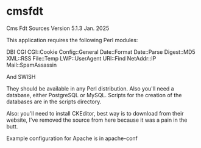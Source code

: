 # cmsfdt
Cms Fdt Sources
Version 5.1.3 Jan. 2025

This application requires the following Perl modules:

 DBI
 CGI
 CGI::Cookie
 Config::General
 Date::Format
 Date::Parse
 Digest::MD5
 XML::RSS
 File::Temp
 LWP::UserAgent
 URI::Find
 NetAddr::IP
 Mail::SpamAssassin

And SWISH

They should be available in any Perl distribution. Also you'll need a database, either PostgreSQL or MySQL.
Scripts for the creation of the databases are in the scripts directory.

Also: you'll need to install CKEditor, best way is to download from their website, I've removed the source from here because it was a pain in the butt.

Example configuration for Apache is in apache-conf


